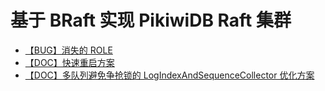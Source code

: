 # 基于 BRaft 实现 PikiwiDB Raft 集群
- [【BUG】消失的 ROLE](./disappearing_role.md)
- [【DOC】快速重启方案](./log_index.md)
- [【DOC】多队列避免争抢锁的 LogIndexAndSequenceCollector 优化方案](./multi_deque.md)
